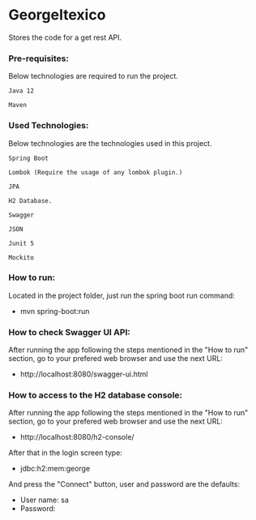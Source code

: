 # GeorgeItexico
Stores the code for a get rest API.

### Pre-requisites:

Below technologies are required to run the project.

```
Java 12
```
```
Maven
```

### Used Technologies:

Below technologies are the technologies used in this project.

```
Spring Boot
```
```
Lombok (Require the usage of any lombok plugin.)
```
```
JPA
```
```
H2 Database.
```
```
Swagger
```
```
JSON
```
```
Junit 5
```
```
Mockito
```

### How to run:

Located in the project folder, just run the spring boot run command:

* mvn spring-boot:run

### How to check Swagger UI API:

After running the app following the steps mentioned in the "How to run" section, go to your
 prefered web browser and use the next URL:

* http://localhost:8080/swagger-ui.html

### How to access to the H2 database console:

After running the app following the steps mentioned in the "How to run" section, go to your
 prefered web browser and use the next URL:

* http://localhost:8080/h2-console/

After that in the login screen type:

* jdbc:h2:mem:george

And press the "Connect" button, user and password are the defaults:

* User name: sa
* Password:

